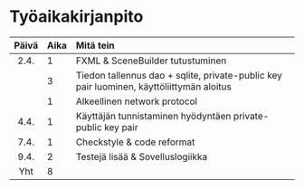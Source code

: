 # Työaikakirjanpito

| Päivä | Aika | Mitä tein |
| :----:|:-----| :-----|
| 2.4.  | 1    | FXML & SceneBuilder tutustuminen |
|       | 3    | Tiedon tallennus dao + sqlite, private-public key pair luominen, käyttöliittymän aloitus |
|       | 1    | Alkeellinen network protocol |
| 4.4.  | 1    | Käyttäjän tunnistaminen hyödyntäen private-public key pair |
| 7.4.  | 1    | Checkstyle & code reformat |
| 9.4.  | 2    | Testejä lisää & Sovelluslogiikka |
| Yht   | 8    | | 